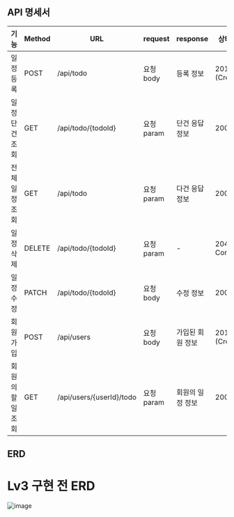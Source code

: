 ## API 명세서

| 기능             | Method | URL                                 | request       | response         | 상태코드           |
|------------------|--------|-------------------------------------|----------------|------------------|---------------------|
| 일정 등록        | POST   | /api/todo                           | 요청 body      | 등록 정보         | 201 (Created)       |
| 일정 단건 조회   | GET    | /api/todo/{todoId}                  | 요청 param     | 단건 응답 정보     | 200 (OK)            |
| 전체 일정 조회   | GET    | /api/todo                           | 요청 param     | 다건 응답 정보     | 200 (OK)            |
| 일정 삭제        | DELETE | /api/todo/{todoId}                  | 요청 param     | -                | 204 (No Content)    |
| 일정 수정        | PATCH  | /api/todo/{todoId}                  | 요청 body      | 수정 정보         | 200 (OK)            |
| 회원가입         | POST   | /api/users                          | 요청 body      | 가입된 회원 정보   | 201 (Created)       |
| 회원의 할 일 조회 | GET    | /api/users/{userId}/todo            | 요청 param     | 회원의 일정 정보   | 200 (OK)            |

## ERD

# Lv3 구현 전 ERD
![image](https://github.com/user-attachments/assets/7d039c40-6e01-435c-ad8a-aa4129ea7036)
